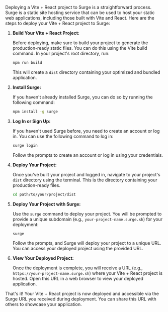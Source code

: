 Deploying a Vite + React project to Surge is a straightforward process. Surge is a static site hosting service that can be used to host your static web applications, including those built with Vite and React. Here are the steps to deploy your Vite + React project to Surge:

1. **Build Your Vite + React Project:**

   Before deploying, make sure to build your project to generate the production-ready static files. You can do this using the Vite build command. In your project's root directory, run:

   ```bash
   npm run build
   ```

   This will create a `dist` directory containing your optimized and bundled application.

2. **Install Surge:**

   If you haven't already installed Surge, you can do so by running the following command:

   ```bash
   npm install -g surge
   ```

3. **Log In or Sign Up:**

   If you haven't used Surge before, you need to create an account or log in. You can use the following command to log in:

   ```bash
   surge login
   ```

   Follow the prompts to create an account or log in using your credentials.

4. **Deploy Your Project:**

   Once you've built your project and logged in, navigate to your project's `dist` directory using the terminal. This is the directory containing your production-ready files.

   ```bash
   cd path/to/your/project/dist
   ```

5. **Deploy Your Project with Surge:**

   Use the `surge` command to deploy your project. You will be prompted to provide a unique subdomain (e.g., `your-project-name.surge.sh`) for your deployment:

   ```bash
   surge
   ```

   Follow the prompts, and Surge will deploy your project to a unique URL. You can access your deployed project using the provided URL.

6. **View Your Deployed Project:**

   Once the deployment is complete, you will receive a URL (e.g., `https://your-project-name.surge.sh`) where your Vite + React project is hosted. Open this URL in a web browser to view your deployed application.

That's it! Your Vite + React project is now deployed and accessible via the Surge URL you received during deployment. You can share this URL with others to showcase your application.